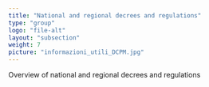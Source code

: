 ```yaml
---
title: "National and regional decrees and regulations"
type: "group"
logo: "file-alt"
layout: "subsection"
weight: 7
picture: "informazioni_utili_DCPM.jpg"
---
```


Overview of national and regional decrees and regulations
